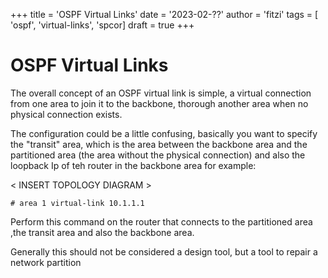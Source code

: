 +++
title = 'OSPF Virtual Links'
date = '2023-02-??'
author = 'fitzi'
tags = [ 'ospf', 'virtual-links', 'spcor]
draft = true
+++

# OSPF Virtual Links

The overall concept of an OSPF virtual link is simple, a virtual connection from one area 
to join it to the backbone, thorough another area when no physical connection exists.

The configuration could be a little confusing, basically you want 
to specify the "transit" area, which is the area between the backbone area and the partitioned 
area (the area without the physical connection) and also the loopback Ip of teh router in the 
backbone area for example:

< INSERT TOPOLOGY DIAGRAM >

```
# area 1 virtual-link 10.1.1.1
```

Perform this command on the router that connects to the partitioned area ,the transit area and 
also the backbone area.

Generally this should not be considered a design tool, but a tool to repair a network partition